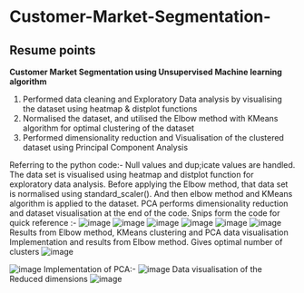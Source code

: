 # Customer-Market-Segmentation-
## Resume points
**Customer Market Segmentation using Unsupervised Machine learning algorithm**
1. Performed data cleaning and Exploratory Data analysis by visualising the dataset using heatmap & distplot functions
2. Normalised the dataset, and utilised the Elbow method with KMeans algorithm for optimal clustering of the dataset
3. Performed dimensionality reduction and Visualisation of the clustered dataset using Principal Component Analysis

Referring to the python code:-
Null values and dup;icate values are handled. The data set is visualised using heatmap and distplot function for exploratory data analysis.
Before applying the Elbow method, that data set is normalised using standard_scaler(). And then elbow method and KMeans algorithm is applied to the dataset.
PCA performs dimensionality reduction and dataset visualisation at the end of the code.
Snips form the code for quick reference :- 
![image](https://user-images.githubusercontent.com/71177034/129442392-2625c2d9-160a-41d5-9d96-1e0e6c3bca51.png)
![image](https://user-images.githubusercontent.com/71177034/129442404-72c7003c-f9f4-4602-a31e-4e2166613cef.png)
![image](https://user-images.githubusercontent.com/71177034/129442417-d548dbe7-572f-4862-9683-b3586962fb73.png)
![image](https://user-images.githubusercontent.com/71177034/129442433-693df34b-274b-4c6a-887d-ac7a8b22c05b.png)
![image](https://user-images.githubusercontent.com/71177034/129442443-5956b48f-10f6-4cbd-823a-66a3d044c1b7.png)
![image](https://user-images.githubusercontent.com/71177034/129442456-96f4dcdb-60aa-44ef-80df-49e28d590dca.png)
Results from Elbow method, KMeans clustering and PCA data visualisation
Implementation and results from Elbow method. Gives optimal number of clusters
![image](https://user-images.githubusercontent.com/71177034/130003887-a2e61a61-b345-4243-b93d-69e68d663575.png)

![image](https://user-images.githubusercontent.com/71177034/130002859-71cd76d0-485c-4449-8654-f3fa7140aa2a.png)
Implementation of PCA:-
![image](https://user-images.githubusercontent.com/71177034/130003992-b747a03c-d1df-42aa-a641-c60f3c3c606c.png)
Data visualisation of the Reduced dimensions
![image](https://user-images.githubusercontent.com/71177034/129442478-1dfa6b95-06aa-4741-8dc2-8ef35b5f5c2f.png)

